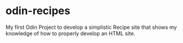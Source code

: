 # odin-recipes

My first Odin Project to develop a simplistic Recipe site that shows my knowledge of how to properly develop an HTML site.